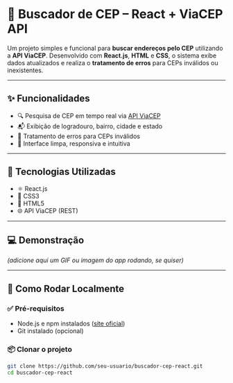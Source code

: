 # 📍 Buscador de CEP – React + ViaCEP API

Um projeto simples e funcional para **buscar endereços pelo CEP** utilizando a **API ViaCEP**. Desenvolvido com **React.js**, **HTML** e **CSS**, o sistema exibe dados atualizados e realiza o **tratamento de erros** para CEPs inválidos ou inexistentes.

---

## ✨ Funcionalidades

- 🔍 Pesquisa de CEP em tempo real via [API ViaCEP](https://viacep.com.br/)
- 📬 Exibição de logradouro, bairro, cidade e estado
- 🧩 Tratamento de erros para CEPs inválidos
- 🎨 Interface limpa, responsiva e intuitiva

---

## 🧪 Tecnologias Utilizadas

- ⚛️ React.js
- 🎨 CSS3
- 📄 HTML5
- 🌐 API ViaCEP (REST)

---

## 💻 Demonstração

*(adicione aqui um GIF ou imagem do app rodando, se quiser)*

---

## 🚀 Como Rodar Localmente

### ✅ Pré-requisitos

- Node.js e npm instalados ([site oficial](https://nodejs.org/))
- Git instalado (opcional)

### 📦 Clonar o projeto

```bash
git clone https://github.com/seu-usuario/buscador-cep-react.git
cd buscador-cep-react
